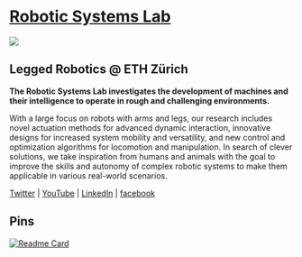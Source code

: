 # [Robotic Systems Lab](https://rsl.ethz.ch/)

<img src="https://rsl.ethz.ch/_jcr_content/orgbox/image.imageformat.logo.1687500337.png" align="center">

## Legged Robotics @ ETH Zürich

**The Robotic Systems Lab investigates the development of machines and their intelligence to operate in rough and challenging environments.**

With a large focus on robots with arms and legs, our research includes novel actuation methods for advanced dynamic interaction, innovative designs for increased system mobility and versatility, and new control and optimization algorithms for locomotion and manipulation. In search of clever solutions, we take inspiration from humans and animals with the goal to improve the skills and autonomy of complex robotic systems to make them applicable in various real-world scenarios.

[Twitter](https://twitter.com/leggedrobotics) |
[YouTube](https://www.youtube.com/user/leggedrobotics) |
[LinkedIn](https://www.linkedin.com/company/leggedrobotics/) |
[facebook](https://www.facebook.com/leggedrobotics)

## Pins

[![Readme Card](https://github-readme-stats.vercel.app/api/pin/?username=leggedrobotics&repo=graph_msf&show_owner=true)](https://github.com/leggedrobotics/graph_msf)
